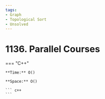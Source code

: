 ```yaml
---
tags:
- Graph
- Topological Sort
- Unsolved
---
```



# 1136. Parallel Courses

=== "C++"

    **Time:** O()

    **Space:** O()

    ``` c++
    ```